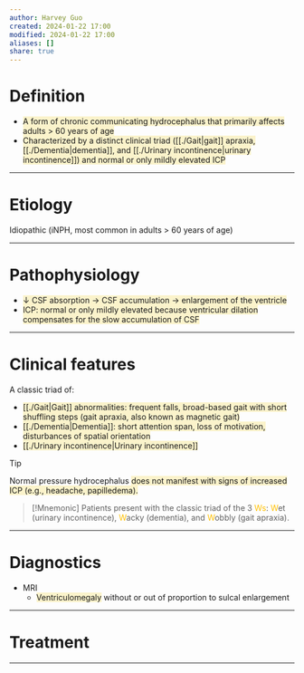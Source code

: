 ```yaml
---
author: Harvey Guo
created: 2024-01-22 17:00
modified: 2024-01-22 17:00
aliases: []
share: true
---
```

# Definition
- <span style="background:rgba(240, 200, 0, 0.2)">A form of chronic communicating hydrocephalus that primarily affects adults > 60 years of age</span>
- <span style="background:rgba(240, 200, 0, 0.2)">Characterized by a distinct clinical triad ([[./Gait|gait]] apraxia, [[./Dementia|dementia]], and [[./Urinary incontinence|urinary incontinence]]) and normal or only mildly elevated ICP</span>

---
# Etiology
Idiopathic (iNPH, m<font color="#ffc000"></font>ost common in adults > 60 years of age)<span style="background:rgba(240, 200, 0, 0.2)"></span>

---
# Pathophysiology
- <span style="background:rgba(240, 200, 0, 0.2)">↓ CSF absorption → CSF accumulation → enlargement of the ventricle</span>
- <span style="background:rgba(240, 200, 0, 0.2)">ICP: normal or only mildly elevated because ventricular dilation compensates for the slow accumulation of CSF</span>

---
# Clinical features
A classic triad of: 
- <span style="background:rgba(240, 200, 0, 0.2)">[[./Gait|Gait]] abnormalities: frequent falls, broad-based gait with short shuffling steps (gait apraxia, also known as magnetic gait)</span>
- <span style="background:rgba(240, 200, 0, 0.2)">[[./Dementia|Dementia]]: short attention span, loss of motivation, disturbances of spatial orientation</span>
- <span style="background:rgba(240, 200, 0, 0.2)">[[./Urinary incontinence|Urinary incontinence]]</span>
>[!tip] 
>Normal pressure hydrocephalus <span style="background:rgba(240, 200, 0, 0.2)">does not manifest with signs of increased ICP (e.g., headache, papilledema).</span>

>[!Mnemonic] 
>Patients present with the classic triad of the 3 <font color="#ffc000">Ws</font>: <font color="#ffc000">W</font>et (urinary incontinence), <font color="#ffc000">W</font>acky (dementia), and <font color="#ffc000">W</font>obbly (gait apraxia).

---
# Diagnostics
- MRI
	- <span style="background:rgba(240, 200, 0, 0.2)">Ventriculomegaly</span> without or out of proportion to sulcal enlargement

---
# Treatment


---
